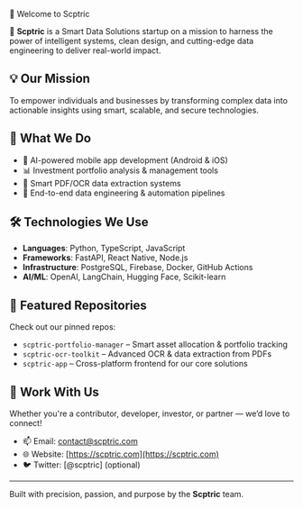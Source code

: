 👋 Welcome to Scptric

🚀 **Scptric** is a Smart Data Solutions startup on a mission to harness the power of intelligent systems, clean design, and cutting-edge data engineering to deliver real-world impact.

## 💡 Our Mission
To empower individuals and businesses by transforming complex data into actionable insights using smart, scalable, and secure technologies.

## 🧠 What We Do
- 📱 AI-powered mobile app development (Android & iOS)
- 📊 Investment portfolio analysis & management tools
- 🧾 Smart PDF/OCR data extraction systems
- 🔧 End-to-end data engineering & automation pipelines

## 🛠 Technologies We Use
- **Languages**: Python, TypeScript, JavaScript
- **Frameworks**: FastAPI, React Native, Node.js
- **Infrastructure**: PostgreSQL, Firebase, Docker, GitHub Actions
- **AI/ML**: OpenAI, LangChain, Hugging Face, Scikit-learn

## 📁 Featured Repositories
Check out our pinned repos:
- `scptric-portfolio-manager` – Smart asset allocation & portfolio tracking
- `scptric-ocr-toolkit` – Advanced OCR & data extraction from PDFs
- `scptric-app` – Cross-platform frontend for our core solutions

## 🤝 Work With Us
Whether you're a contributor, developer, investor, or partner — we’d love to connect!
- 📫 Email: contact@scptric.com
- 🌐 Website: [https://scptric.com](https://scptric.com)
- 🐦 Twitter: [@scptric] (optional)

---

Built with precision, passion, and purpose by the **Scptric** team.
